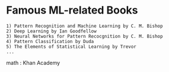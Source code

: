 # Famous ML-related Books
```
1) Pattern Recognition and Machine Learning by C. M. Bishop
2) Deep Learning by Ian Goodfellow
3) Neural Networks for Pattern Recocgnition by C. M. Bishop
4) Pattern Classification by Duda
5) The Elements of Statistical Learning by Trevor
...
```

math : Khan Academy  